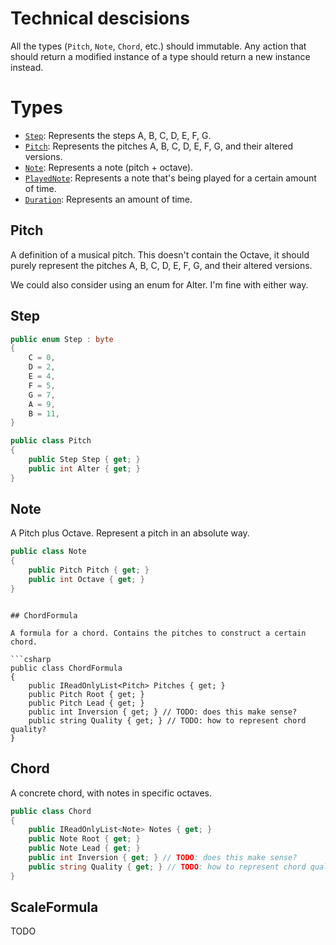 # Technical descisions

All the types (`Pitch`, `Note`, `Chord`, etc.) should immutable. Any action that should return a modified instance of a type should return a new instance instead.

# Types

- [`Step`](#Step): Represents the steps A, B, C, D, E, F, G.
- [`Pitch`](#Pitch): Represents the pitches A, B, C, D, E, F, G, and their altered versions.
- [`Note`](#Note): Represents a note (pitch + octave).
- [`PlayedNote`](#PlayedNote): Represents a note that's being played for a certain amount of time.
- [`Duration`](#Duration): Represents an amount of time.

## Pitch

A definition of a musical pitch. This doesn't contain the Octave, it should purely represent the pitches A, B, C, D, E, F, G, and their altered versions.

We could also consider using an enum for Alter. I'm fine with either way.

## Step

```csharp
public enum Step : byte
{
    C = 0,
    D = 2,
    E = 4,
    F = 5,
    G = 7,
    A = 9,
    B = 11,
}
```

```csharp
public class Pitch
{
    public Step Step { get; }
    public int Alter { get; }
}
```

## Note

A Pitch plus Octave. Represent a pitch in an absolute way.

```csharp
public class Note
{
    public Pitch Pitch { get; }
    public int Octave { get; }
}
```
```

## ChordFormula

A formula for a chord. Contains the pitches to construct a certain chord.

```csharp
public class ChordFormula
{
    public IReadOnlyList<Pitch> Pitches { get; }
    public Pitch Root { get; }
    public Pitch Lead { get; }
    public int Inversion { get; } // TODO: does this make sense?
    public string Quality { get; } // TODO: how to represent chord quality?
}
```

## Chord

A concrete chord, with notes in specific octaves.

```csharp
public class Chord
{
    public IReadOnlyList<Note> Notes { get; }
    public Note Root { get; }
    public Note Lead { get; }
    public int Inversion { get; } // TODO: does this make sense?
    public string Quality { get; } // TODO: how to represent chord quality?
}
```

## ScaleFormula

TODO
